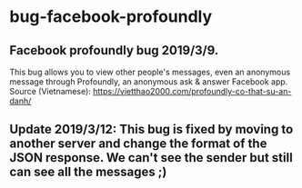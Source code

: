 # bug-facebook-profoundly

## Facebook profoundly bug 2019/3/9.
This bug allows you to view other people's messages, even an anonymous message through Profoundly, an anonymous ask & answer Facebook app.  
Source (Vietnamese): https://vietthao2000.com/profoundly-co-that-su-an-danh/

## Update 2019/3/12: This bug is fixed by moving to another server and change the format of the JSON response. We can't see the sender but still can see all the messages ;)
